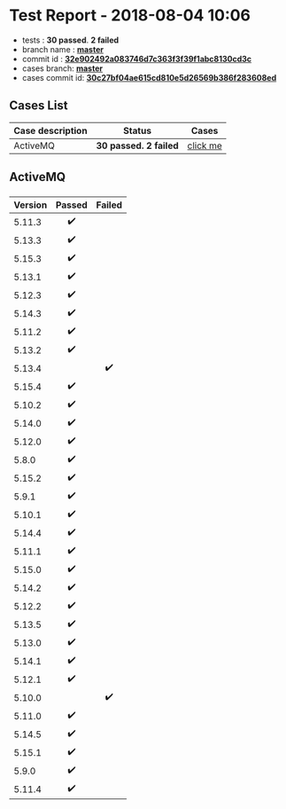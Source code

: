 # Test Report - 2018-08-04 10:06

- tests  : **30 passed**. **2 failed**
- branch name : **[master](https://github.com/apache/incubator-skywalking/tree/master)**
- commit id : **[32e902492a083746d7c363f3f39f1abc8130cd3c](https://github.com/apache/incubator-skywalking/commit/32e902492a083746d7c363f3f39f1abc8130cd3c)**
- cases branch: **[master](https://github.com/SkywalkingTest/skywalking-autotest-scenarios/tree/master)**
- cases commit id: **[30c27bf04ae615cd810e5d26569b386f283608ed](https://github.com/SkywalkingTest/skywalking-autotest-scenarios/commit/30c27bf04ae615cd810e5d26569b386f283608ed)**

## Cases List

| Case description | Status | Cases|
|:-----|:-----:|:-----:|
|ActiveMQ| **30 passed. 2 failed**| [click me](#activemq) |

## ActiveMQ

### 
|  Version     | Passed | Failed|
|:------------- |:-------:|:-----:|
| 5.11.3  | :heavy_check_mark:||
| 5.13.3  | :heavy_check_mark:||
| 5.15.3  | :heavy_check_mark:||
| 5.13.1  | :heavy_check_mark:||
| 5.12.3  | :heavy_check_mark:||
| 5.14.3  | :heavy_check_mark:||
| 5.11.2  | :heavy_check_mark:||
| 5.13.2  | :heavy_check_mark:||
| 5.13.4  | |:heavy_check_mark:|
| 5.15.4  | :heavy_check_mark:||
| 5.10.2  | :heavy_check_mark:||
| 5.14.0  | :heavy_check_mark:||
| 5.12.0  | :heavy_check_mark:||
| 5.8.0  | :heavy_check_mark:||
| 5.15.2  | :heavy_check_mark:||
| 5.9.1  | :heavy_check_mark:||
| 5.10.1  | :heavy_check_mark:||
| 5.14.4  | :heavy_check_mark:||
| 5.11.1  | :heavy_check_mark:||
| 5.15.0  | :heavy_check_mark:||
| 5.14.2  | :heavy_check_mark:||
| 5.12.2  | :heavy_check_mark:||
| 5.13.5  | :heavy_check_mark:||
| 5.13.0  | :heavy_check_mark:||
| 5.14.1  | :heavy_check_mark:||
| 5.12.1  | :heavy_check_mark:||
| 5.10.0  | |:heavy_check_mark:|
| 5.11.0  | :heavy_check_mark:||
| 5.14.5  | :heavy_check_mark:||
| 5.15.1  | :heavy_check_mark:||
| 5.9.0  | :heavy_check_mark:||
| 5.11.4  | :heavy_check_mark:||

